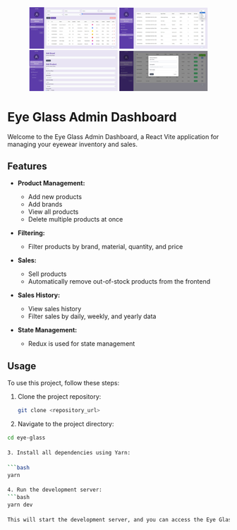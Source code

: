<div align="center">
  <img src="readmeAssets/eye-glass.jpg" alt="Eye Glass Admin Dashboard" width="200"/>
  <img src="readmeAssets/sell-history.jpg" alt="Eye Glass sell History" width="200"/>
  <img src="readmeAssets/add-product-add-brand.jpg" alt="Eye Glass Add Product" width="200"/>
  <img src="readmeAssets/sell-product.jpg" alt="Eye Glass Product" width="200"/>
</div>

# Eye Glass Admin Dashboard

Welcome to the Eye Glass Admin Dashboard, a React Vite application for managing your eyewear inventory and sales.

## Features

- **Product Management:**
  - Add new products
  - Add brands
  - View all products
  - Delete multiple products at once

- **Filtering:**
  - Filter products by brand, material, quantity, and price

- **Sales:**
  - Sell products
  - Automatically remove out-of-stock products from the frontend

- **Sales History:**
  - View sales history
  - Filter sales by daily, weekly, and yearly data

- **State Management:**
  - Redux is used for state management

## Usage

To use this project, follow these steps:

1. Clone the project repository:

   ```bash
   git clone <repository_url>

2. Navigate to the project directory:

```bash
cd eye-glass

3. Install all dependencies using Yarn:

```bash
yarn

4. Run the development server:
```bash
yarn dev

This will start the development server, and you can access the Eye Glass Admin Dashboard in your web browser.
